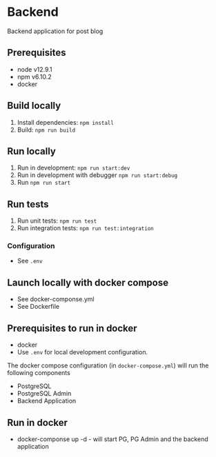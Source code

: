 # Backend

Backend application for post blog

## Prerequisites
- node v12.9.1
- npm v6.10.2
- docker

## Build locally
1. Install dependencies: `npm install`
2. Build: `npm run build`

## Run locally
1. Run in development: `npm run start:dev`
2. Run in development with debugger `npm run start:debug`
3. Run `npm run start`

## Run tests
1. Run unit tests: `npm run test`
2. Run integration tests: `npm run test:integration`

### Configuration
- See `.env`

## Launch locally with docker compose
- See docker-componse.yml 
- See Dockerfile

## Prerequisites to run in docker
- docker
- Use `.env` for local development configuration.

The docker compose configuration (in `docker-compose.yml`) will run the following components
- PostgreSQL
- PostgreSQL Admin
- Backend Application

## Run in docker
- docker-componse up -d - will start PG, PG Admin and the backend application